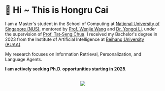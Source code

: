 # 👋 Hi ~ This is Hongru Cai
I am a Master's student in the School of Computing at <a href='https://nus.edu.sg/'>National University of Singapore (NUS)</a>, mentored by <a href='https://wenjiewwj.github.io/'>Prof. Wenjie Wang</a> and <a href='https://liyongqi67.github.io/'>Dr. Yongqi Li</a>, under the supervision of <a href='https://www.chuatatseng.com/'>Prof. Tat-Seng Chua</a>. 
I received my Bachelor's degree in 2023 from the Institute of Artificial Intelligence at <a href='https://www.buaa.edu.cn/'>Beihang University (BUAA)</a>.

My research focuses on Information Retrieval, Personalization, and Language Agents.

**I am actively  seeking Ph.D. opportunities starting in 2025.**

<!-- <div align="center">  
<a href="https://www.cprogramming.com/" target="_blank"><img style="margin: 10px" src="https://profilinator.rishav.dev/skills-assets/c-original.svg" alt="C" height="50" /></a>  
<a href="https://www.python.org/" target="_blank"><img style="margin: 10px" src="https://profilinator.rishav.dev/skills-assets/python-original.svg" alt="Python" height="50" /></a>  
<a href="https://www.linux.org/" target="_blank"><img style="margin: 10px" src="https://profilinator.rishav.dev/skills-assets/linux-original.svg" alt="Linux" height="50" /></a>  
<a href="https://github.com/" target="_blank"><img style="margin: 10px" src="https://profilinator.rishav.dev/skills-assets/git-scm-icon.svg" alt="Git" height="50" /></a>  
<a href="https://pytorch.org/" target="_blank"><img style="margin: 10px" src="https://profilinator.rishav.dev/skills-assets/pytorch-icon.svg" alt="pytorch" height="50" /></a>  
<a href="https://opencv.org/" target="_blank"><img style="margin: 10px" src="https://profilinator.rishav.dev/skills-assets/opencv-icon.svg" alt="OpenCV" height="50" /></a>  
<a href="https://keras.io/" target="_blank"><img style="margin: 10px" src="https://profilinator.rishav.dev/skills-assets/keras.png" alt="Keras" height="50" /></a>
<a href="https://www.latex-project.org/" target="_blank"><img style="margin: 10px" src="https://profilinator.rishav.dev/skills-assets/latex.png" alt="LaTeX" height="50" /></a>  
 -->

<br/>  

<div align="center"><img src="https://github-readme-stats.vercel.app/api?username=HongruCai&show_icons=true&count_private=true&hide_border=true&theme=dark" align="center" /></div>  

<br/>  


<!-- <div align="center">
<a href="https://linkedin.com/in/henry-hongrucai" target="_blank">
<img src=https://img.shields.io/badge/linkedin-%231E77B5.svg?&style=for-the-badge&logo=linkedin&logoColor=white alt=linkedin style="margin-bottom: 5px;" />
</a>
<a href="https://hongrucai.github.io/" target="_blank">
<img src=https://img.shields.io/badge/Personal_Website-%2324292e.svg?&style=for-the-badge&logo=jekyll&logoColor=white alt=github style="margin-bottom: 5px;" />
</a>  
</div>  -->
